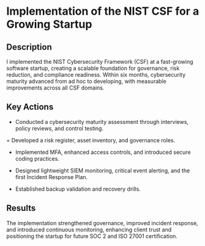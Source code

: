 <h1>Implementation of the NIST CSF for a Growing Startup</h1>

<h2>Description</h2>
I implemented the NIST Cybersecurity Framework (CSF) at a fast-growing software startup, creating a scalable foundation for governance, risk reduction, and compliance readiness. Within six months, cybersecurity maturity advanced from ad hoc to developing, with measurable improvements across all CSF domains.

<h2>Key Actions</h2>

- Conducted a cybersecurity maturity assessment through interviews, policy reviews, and control testing.

= Developed a risk register, asset inventory, and governance roles.

- Implemented MFA, enhanced access controls, and introduced secure coding practices.

- Designed lightweight SIEM monitoring, critical event alerting, and the first Incident Response Plan.

- Established backup validation and recovery drills.

<h2>Results</h2>

The implementation strengthened governance, improved incident response, and introduced continuous monitoring, enhancing client trust and positioning the startup for future SOC 2 and ISO 27001 certification.





<!--
 ```diff
- text in red
+ text in green
! text in orange
# text in gray
@@ text in purple (and bold)@@
```
--!>
